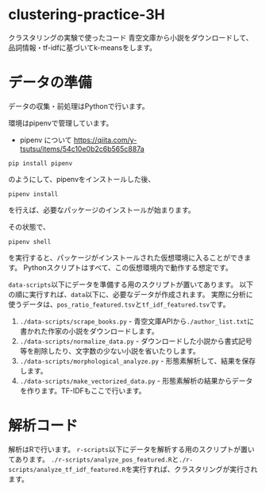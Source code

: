 # clustering-practice-3H
クラスタリングの実験で使ったコード
青空文庫から小説をダウンロードして、品詞情報・tf-idfに基づいてk-meansをします。

# データの準備
データの収集・前処理はPythonで行います。

環境はpipenvで管理しています。
- pipenv について https://qiita.com/y-tsutsu/items/54c10e0b2c6b565c887a
```
pip install pipenv
```
のようにして、pipenvをインストールした後、

```
pipenv install
```
を行えば、必要なパッケージのインストールが始まります。

その状態で、
```
pipenv shell
```
を実行すると、パッケージがインストールされた仮想環境に入ることができます。
Pythonスクリプトはすべて、この仮想環境内で動作する想定です。

`data-scripts`以下にデータを準備する用のスクリプトが置いてあります。
以下の順に実行すれば、`data`以下に、必要なデータが作成されます。
実際に分析に使うデータは、`pos_ratio_featured.tsv`と`tf_idf_featured.tsv`です。

1. `./data-scripts/scrape_books.py` - 青空文庫APIから`./author_list.txt`に書かれた作家の小説をダウンロードします。
2. `./data-scripts/normalize_data.py` - ダウンロードした小説から書式記号等を削除したり、文字数の少ない小説を省いたりします。
3. `./data-scripts/morphological_analyze.py` - 形態素解析して、結果を保存します。
4. `./data-scripts/make_vectorized_data.py` - 形態素解析の結果からデータを作ります。TF-IDFもここで行います。

# 解析コード
解析はRで行います。
`r-scripts`以下にデータを解析する用のスクリプトが置いてあります。
`./r-scripts/analyze_pos_featured.R`と`./r-scripts/analyze_tf_idf_featured.R`を実行すれば、クラスタリングが実行されます。